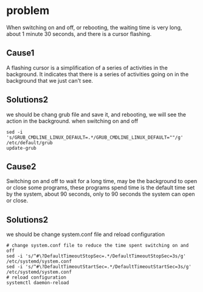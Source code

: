 
# problem

When switching on and off, or rebooting, the waiting time is very long, about 1 minute 30 seconds, and there is a cursor flashing.


## Cause1
A flashing cursor is a simplification of a series of activities in the background. It indicates that there is a series of activities going on in the background that we just can't see.

## Solutions2
we should be chang grub file and save it,  and rebooting, we will see the action in the background. when switching on and off
```shell
sed -i 's/GRUB_CMDLINE_LINUX_DEFAULT=.*/GRUB_CMDLINE_LINUX_DEFAULT=""/g' /etc/default/grub
update-grub
```
## Cause2
Switching on and off to wait for a long time, may be the background to open or close some programs, these programs spend time is the default time set by the system, about 90 seconds, only to 90 seconds the system can open or close.

## Solutions2
we should be change system.conf file and reload configuration
```shell
# change system.conf file to reduce the time spent switching on and off
sed -i 's/^#\?DefaultTimeoutStopSec=.*/DefaultTimeoutStopSec=3s/g' /etc/systemd/system.conf
sed -i 's/^#\?DefaultTimeoutStartSec=.*/DefaultTimeoutStartSec=3s/g' /etc/systemd/system.conf
# reload configuration
systemctl daemon-reload
```
